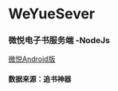 # WeYueSever
### 微悦电子书服务端 -NodeJs
[微悦Android版](https://github.com/AldrichLL/WeYueReader)
#### 数据来源：追书神器
